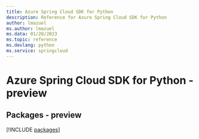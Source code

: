 ```yaml
---
title: Azure Spring Cloud SDK for Python
description: Reference for Azure Spring Cloud SDK for Python
author: lmazuel
ms.author: lmazuel
ms.data: 01/20/2023
ms.topic: reference
ms.devlang: python
ms.service: springcloud
---
```

# Azure Spring Cloud SDK for Python - preview
## Packages - preview
[!INCLUDE [packages](spring-cloud-index.md)]